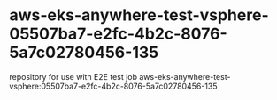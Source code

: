 # aws-eks-anywhere-test-vsphere-05507ba7-e2fc-4b2c-8076-5a7c02780456-135
repository for use with E2E test job aws-eks-anywhere-test-vsphere:05507ba7-e2fc-4b2c-8076-5a7c02780456-135
